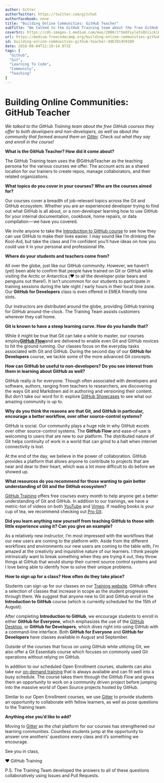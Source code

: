 ```yaml
---
author: Gitter
authorTwitter: https://twitter.com/gitchat
authorFacebook: none
title: "Building Online Communities: GitHub Teacher"
subTitle: "We talked to the GitHub Training team about the free GitHub courses they offer to both developers and non-developers, as well as about th..."
coverSrc: https://cdn-images-1.medium.com/max/2000/1*SmXFsylaToQViickiQWpRg.png
url: https://medium.freecodecamp.org/building-online-communities-github-teacher-4db781459189
id: building-online-communities-github-teacher-4db781459189
date: 2016-08-04T12:19:14.973Z
tags: [
  "Github",
  "Git",
  "Learning To Code",
  "Community",
  "Teaching"
]
---
```

# Building Online Communities: GitHub Teacher

_We talked to the GitHub Training team about the free GitHub courses they offer to both developers and non-developers, as well as about the community that formed around them on_ [_Gitter_](https://gitter.im/orgs/githubteacher/rooms)_. Check out what they say and enroll in the course!_

**What is the GitHub Teacher? How did it come about?**

The GitHub Training team uses the @GitHubTeacher as the teaching persona for the various courses we offer. The account acts as a shared location for our trainers to create repos, manage collaborators, and their related organizations.

**What topics do you cover in your courses? Who are the courses aimed for?**

Our courses cover a breadth of job-relevant topics across the Git and GitHub ecosystem. Whether you are an experienced developer trying to find out what GitHub is all about, or a non-developer learning how to use GitHub for your internal documentation, cookbook, home repairs, or data compilation — we have you covered.

We invite anyone to take the [Introduction to GitHub course](https://github.github.io/on-demand/) to see how they can use GitHub to make their lives easier. I may sound like I’m drinking the Kool-Aid, but take the class and I’m confident you’ll have ideas on how you could use it in your personal and professional life.

**Where do your students and teachers come from?**

All over the globe, just like our GitHub community. However, we haven’t (yet) been able to confirm that people have trained on Git or GitHub while visiting the Arctic or Antarctica (❤️ to all the developer polar bears and penguins out there!). It isn’t uncommon for our students to participate in training sessions during the late night / early hours in their local time zone. Our **GitHub for Developers** class is even offered in EMEA friendly time slots.

Our instructors are distributed around the globe, providing GitHub training for GitHub around-the-clock. The Training Team assists customers wherever they call home.

**Git is known to have a steep learning curve. How do you handle that?**

While it might be true that Git can take a while to master, our courses employ[**GitHub Flow**](https://guides.github.com/introduction/flow/)and are delivered to enable even Git and GitHub novices to hit the ground running. Our classes focus on the everyday tasks associated with Git and GitHub. During the second day of our **GitHub for Developers** course, we tackle some of the more advanced Git concepts.

**How can GitHub be useful to non-developers? Do you see interest from them in learning about GitHub as well?**

GitHub really _is_ for everyone. Though often associated with developers and software, authors, ranging from teachers to researchers, are discovering the ways Git and Markdown aid in authoring and versioning their content. But don’t take our word for it: explore [GitHub Showcases](https://github.com/showcases/) to see what our amazing community is up to.

**Why do you think the reasons are that Git, and GitHub in particular, encourage a better workflow, over other source-control systems?**

GitHub is social. Our community plays a huge role in why GitHub excels over other source-control systems. The **GitHub Flow** and ease-of-use is welcoming to users that are new to our platform. The distributed nature of Git helps continuity of work in a world that can grind to a halt when internet connectivity is lost.

At the end of the day, we believe in the power of collaboration. GitHub provides a platform that allows anyone to contribute to projects that are near and dear to their heart, which was a lot more difficult to do before we showed up.

**What resources do you recommend for those wanting to gain better understanding of Git and the GitHub ecosystem?**

[GitHub Training](https://services.github.com/training) offers free courses every month to help anyone get a better understanding of Git and GitHub. In addition to our trainings, we have a metric-ton of videos on both [YouTube](http://youtube.com/user/github) and [Vimeo](http://vimeo.com/github). If reading books is your cup of tea, we recommend checking out [Pro Git](http://git-scm.com/book/en/v2).

**Did you learn anything new yourself from teaching GitHub to those with little experience using it? Can you give an example?**

As a relatively new instructor, I’m most impressed with the workflows that our new users are coming to the platform with. Aside from the different workflows and environments our new users are coming to the table with, I’m amazed at the creativity and inquisitive nature of our learners. I think people intrinsically want to break something when they are trying it out, they throw things at GitHub that would stump their current source control systems and I love being able to identify how to solve their unique problems.

**How to sign up for a class? How often do they take place?**

Students can sign up for our classes on our [Training website](https://services.github.com/training). GitHub offers a selection of classes that increase in scope as the student progresses through them. We suggest that anyone new to Git and GitHub enroll in the **Introduction to GitHub** course (which is currently scheduled for the 15th of August).

After completing **Introduction to GitHub**, we encourage students to enroll in either **GitHub for Everyone**, which emphasizes the use of the [GitHub Desktop](http://desktop.github.com), or **GitHub for Developers**, which dives right into using GitHub with a command-line interface. Both **GitHub for Everyone** and **GitHub for Developers** have classes available in August and September.

Outside of the courses that focus on using GitHub while utilizing Git, we also offer a Git Essentials course which focuses on commonly used Git operations without relying on GitHub.

In addition to our scheduled Open Enrollment courses, students can also take our [on-demand training](https://github.github.io/on-demand/) that is always available and can fit well into a busy schedule. The course takes them through the GitHub Flow and gives them an opportunity to work on a community driven project before jumping into the massive world of Open Source projects hosted by GitHub.

Similar to our Open Enrollment courses, we use [Gitter](https://gitter.im/orgs/githubteacher/rooms) to provide students an opportunity to collaborate with fellow learners, as well as pose questions to the Training team.

**Anything else you’d like to add?**

Moving to [Gitter](https://gitter.im/orgs/githubteacher/rooms) as the chat platform for our courses has strengthened our learning communities. Countless students jump at the opportunity to answer one anothers’ questions every class and it’s something we encourage.

See you in class,

❤️ GitHub Training

P.S. The Training Team developed the answers to all of these questions collaboratively using Issues and Pull Requests.








